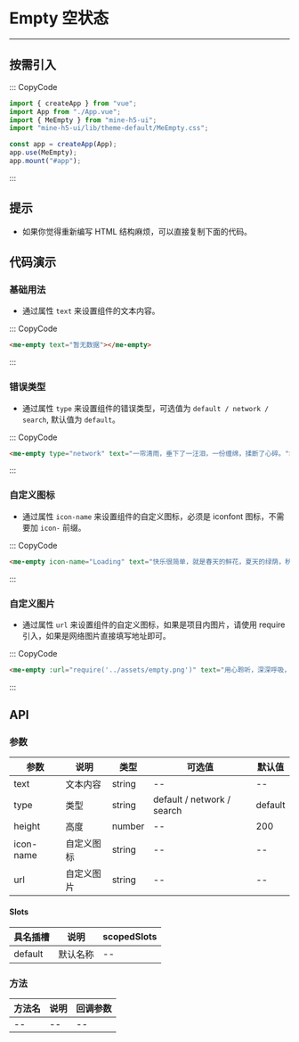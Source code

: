 # Empty 空状态

---

## 按需引入

::: CopyCode

```JavaScript
import { createApp } from "vue";
import App from "./App.vue";
import { MeEmpty } from "mine-h5-ui";
import "mine-h5-ui/lib/theme-default/MeEmpty.css";

const app = createApp(App);
app.use(MeEmpty);
app.mount("#app");
```

:::

## 提示

- 如果你觉得重新编写 HTML 结构麻烦，可以直接复制下面的代码。

## 代码演示

### 基础用法

- 通过属性 `text` 来设置组件的文本内容。

::: CopyCode

```HTML
<me-empty text="暂无数据"></me-empty>
```

:::

### 错误类型

- 通过属性 `type` 来设置组件的错误类型，可选值为 `default / network / search`, 默认值为 `default`。

::: CopyCode

```HTML
<me-empty type="network" text="一帘清雨，垂下了一汪泪，一份缠绵，揉断了心碎。"></me-empty>
```

:::

### 自定义图标

- 通过属性 `icon-name` 来设置组件的自定义图标，必须是 iconfont 图标，不需要加 `icon-` 前缀。

::: CopyCode

```HTML
<me-empty icon-name="Loading" text="快乐很简单，就是春天的鲜花，夏天的绿荫，秋天的野果，冬天的漫天飞雪。"></me-empty>
```

:::

### 自定义图片

- 通过属性 `url` 来设置组件的自定义图标，如果是项目内图片，请使用 require 引入，如果是网络图片直接填写地址即可。

::: CopyCode

```HTML
<me-empty :url="require('../assets/empty.png')" text="用心聆听，深深呼吸，烟花雨，梨花月，寄一缕风的香魂，远离喧嚣。"></me-empty>
```

:::

## API

### 参数

| 参数      | 说明       | 类型   | 可选值                     | 默认值  |
| --------- | ---------- | ------ | -------------------------- | ------- |
| text      | 文本内容   | string | --                         | --      |
| type      | 类型       | string | default / network / search | default |
| height    | 高度       | number | --                         | 200     |
| icon-name | 自定义图标 | string | --                         | --      |
| url       | 自定义图片 | string | --                         | --      |

#### Slots

| 具名插槽 | 说明     | scopedSlots |
| -------- | -------- | ----------- |
| default  | 默认名称 | --          |

### 方法

| 方法名 | 说明 | 回调参数 |
| ------ | ---- | -------- |
| --     | --   | --       |
